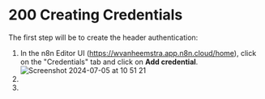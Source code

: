 # 200 Creating Credentials

The first step will be to create the header authentication:

1. In the n8n Editor UI (https://wvanheemstra.app.n8n.cloud/home), click on the "Credentials" tab and click on **Add credential**. ![Screenshot 2024-07-05 at 10 51 21](https://github.com/vanHeemstraSystems/noteplan-n8n/assets/1499433/d6123eb2-30a0-4882-9bb8-943c582c8cab)
2. 
3. 
